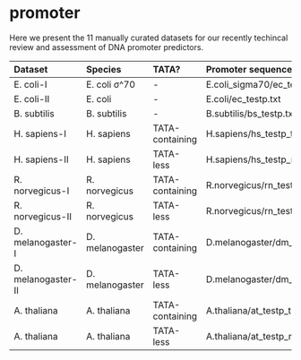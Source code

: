 # promoter

Here we present the 11 manually curated datasets for our recently techincal review and assessment of DNA promoter predictors.

| Dataset   | Species   |TATA?|Promoter sequence file (i.e., positive)|Non-promoter sequence file (i.e., negative)|
|:----------|:----------|:----|:--------------------------------------|:------------------------------------------|
|E. coli-I|E. coli σ^70|-|E.coli_sigma70/ec_testp_sigma70.txt|E.coli_sigma70/ec_testn_sigma70.txt|
|E. coli-II|E. coli|-|E.coli/ec_testp.txt|E.coli/ec_testn_sigma70.txt|
|B. subtilis|B. subtilis|-|B.subtilis/bs_testp.txt|B.subtilis/bs_testn.txt|
|H. sapiens-I|H. sapiens|TATA-containing|H.sapiens/hs_testp_tata_251(300;1001).txt|H.sapiens/hs_testn_tata_251(300;1001).txt|
|H. sapiens-II|H. sapiens|TATA-less|H.sapiens/hs_testp_nontata_251(300;1001).txt|H.sapiens/hs_testn_nontata_251(300;1001).txt|
|R. norvegicus-I|R. norvegicus|TATA-containing|R.norvegicus/rn_testp_tata_300(1001).txt|R.norvegicus/rn_testn_tata_300(1001).txt|
|R. norvegicus-II|R. norvegicus|TATA-less|R.norvegicus/rn_testp_nontata_300(1001).txt|R.norvegicus/rn_testn_nontata_300(1001).txt|
|D. melanogaster-I|D. melanogaster|TATA-containing|D.melanogaster/dm_testp_tata_300(1001).txt|D.melanogaster/dm_testn_tata_300(1001).txt|
|D. melanogaster-II|D. melanogaster|TATA-less|D.melanogaster/dm_testp_nontata_300(1001).txt|D.melanogaster/dm_testn_nontata_300(1001).txt|
|A. thaliana|A. thaliana|TATA-containing|A.thaliana/at_testp_tata_251(300;1001).txt|A.thaliana/dm_testn_tata_251(300;1001).txt|
|A. thaliana|A. thaliana|TATA-less|A.thaliana/at_testp_nontata_251(300;1001).txt|A.thaliana/dm_testn_nontata_251(300;1001).txt|




